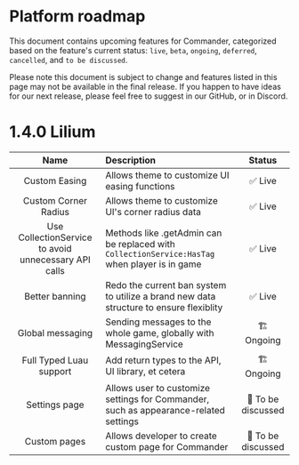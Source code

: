 # Platform roadmap
This document contains upcoming features for Commander, categorized based on the feature's current status: `live`, `beta`, `ongoing`, `deferred`, `cancelled`, and `to be discussed`.

Please note this document is subject to change and features listed in this page may not be available in the final release. If you happen to have ideas for our next release, please feel free to suggest in our GitHub, or in Discord.

# 1.4.0 Lilium
|Name|Description|Status|
|:--:|:--|:--:|
|Custom Easing|Allows theme to customize UI easing functions|:white_check_mark: Live|
|Custom Corner Radius|Allows theme to customize UI's corner radius data|:white_check_mark: Live|
|Use CollectionService to avoid unnecessary API calls|Methods like .getAdmin can be replaced with `CollectionService:HasTag` when player is in game|:white_check_mark: Live|
|Better banning|Redo the current ban system to utilize a brand new data structure to ensure flexiblity|:white_check_mark: Live|
|Global messaging|Sending messages to the whole game, globally with MessagingService|:building_construction: Ongoing|
|Full Typed Luau support|Add return types to the API, UI library, et cetera|:building_construction: Ongoing|
|Settings page|Allows user to customize settings for Commander, such as appearance-related settings|:thinking: To be discussed|
|Custom pages|Allows developer to create custom page for Commander|:thinking: To be discussed|